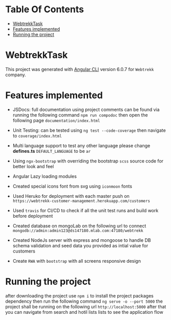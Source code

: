 # Table Of Contents
*  [WebtrekkTask](#WebtrekkTask)
*  [Features implemented](#features-implemented)
*  [Running the project](#running-the-project)



# WebtrekkTask
This project was generated with [Angular CLI](https://github.com/angular/angular-cli) version 6.0.7 for `Webtrekk` company.


# Features implemented  
* JSDocs:
    full documentation using project comments can be found 
    via running the following command `npm run compodoc`
    then open the following page `documentation/index.html` 

* Unit Testing: 
    can be tested using `ng test --code-coverage` then navigate to `coverage/index.html`

* Multi language support
to test any other language please change **defines.ts** `DEFAULT_LANGUAGE` to be `ar` 

* Using `ngx-bootstrap` with overriding the bootstrap `scss` source code for better look and feel

* Angular Lazy loading modules

* Created special icons font from svg using `iconmoon` fonts

* Used Heruko for deployment with each master push on `https://webtrekk-customer-management.herokuapp.com/customers`

* Used `travis` for CI/CD to check if all the unit test runs and build work before deployment

* Created database on mongoLab on the following url to connect  `mongodb://admin:admin123@ds147180.mlab.com:47180/webtrekk`

* Created NodeJs server with express and mongoose to handle DB schema validation and seed data you provided as intial value for customers

* Create `RWA` with `bootstrap` with all screens responsive design

# Running the project
after downloading the project use `npm i` to install the project packages dependency
then run the following command `ng serve -o --port 5000` the project shall be running on the following url
`http://localhost:5000` after that you can navigate from search and hotil lists lists to see the application flow 